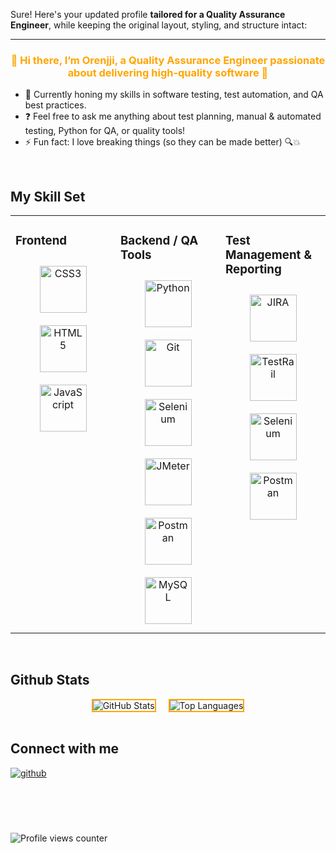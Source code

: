 Sure! Here's your updated profile **tailored for a Quality Assurance Engineer**, while keeping the original layout, styling, and structure intact:

---

### <div align="center" style="color: #FFA500;">👋 Hi there, I’m Orenjji, a Quality Assurance Engineer passionate about delivering high-quality software 🧪</div>

* 🌱 Currently honing my skills in software testing, test automation, and QA best practices.
* ❓ Feel free to ask me anything about test planning, manual & automated testing, Python for QA, or quality tools!
* ⚡ Fun fact: I love breaking things (so they can be made better) 🔍💥

<br/>  

## My Skill Set

<table><tr><td valign="top" width="33%">

### Frontend

<div align="center">  
<a href="https://www.w3schools.com/css/" target="_blank"><img style="margin: 10px" src="https://profilinator.rishav.dev/skills-assets/css3-original-wordmark.svg" alt="CSS3" height="75" /></a>  
<a href="https://en.wikipedia.org/wiki/HTML5" target="_blank"><img style="margin: 10px" src="https://profilinator.rishav.dev/skills-assets/html5-original-wordmark.svg" alt="HTML5" height="75" /></a> 
<a href="https://www.javascript.com/" target="_blank"><img style="margin: 10px" src="https://profilinator.rishav.dev/skills-assets/javascript-original.svg" alt="JavaScript" height="75" /></a>
</div>

</td><td valign="top" width="33%">

### Backend / QA Tools

<div align="center">  
<a href="https://www.python.org/" target="_blank"><img style="margin: 10px" src="https://profilinator.rishav.dev/skills-assets/python-original.svg" alt="Python" height="75" /></a>  
<a href="https://github.com/" target="_blank"><img style="margin: 10px" src="https://profilinator.rishav.dev/skills-assets/git-scm-icon.svg" alt="Git" height="75" /></a>    
<a href="https://www.selenium.dev/" target="_blank"><img style="margin: 10px" src="https://profilinator.rishav.dev/skills-assets/selenium.svg" alt="Selenium" height="75" /></a>  
<a href="https://jmeter.apache.org/" target="_blank"><img style="margin: 10px" src="https://profilinator.rishav.dev/skills-assets/apache_jmeter.svg" alt="JMeter" height="75" /></a>  
<a href="https://www.postman.com/" target="_blank"><img style="margin: 10px" src="https://profilinator.rishav.dev/skills-assets/postman-icon.svg" alt="Postman" height="75" /></a>  
<a href="https://www.mysql.com/" target="_blank"><img style="margin: 10px" src="https://profilinator.rishav.dev/skills-assets/mysql-original-wordmark.svg" alt="MySQL" height="75" /></a>  
</div>

</td><td valign="top" width="33%">

### Test Management & Reporting

<div align="center">  
<a href="https://www.atlassian.com/software/jira" target="_blank"><img style="margin: 10px" src="https://profilinator.rishav.dev/skills-assets/jira.svg" alt="JIRA" height="75" /></a>  
<a href="https://www.testrail.com/" target="_blank"><img style="margin: 10px" src="https://profilinator.rishav.dev/skills-assets/testrail.png" alt="TestRail" height="75" /></a>  
<a href="https://www.selenium.dev/" target="_blank"><img style="margin: 10px" src="https://profilinator.rishav.dev/skills-assets/selenium.svg" alt="Selenium" height="75" /></a>  
<a href="https://www.postman.com/" target="_blank"><img style="margin: 10px" src="https://profilinator.rishav.dev/skills-assets/postman-icon.svg" alt="Postman" height="75" /></a>  
</div>

</td></tr></table>  

<br/>  

## Github Stats

<div align="center" style="display: flex; justify-content: center; gap: 20px;">
  <img src="https://github-readme-stats.vercel.app/api?username=Orenjji&show_icons=true&count_private=true&hide_border=true&bg_color=00000000" alt="GitHub Stats" style="border: 2px solid #FFA500;" />
  <img src="https://github-readme-stats.vercel.app/api/top-langs/?username=Orenjji&hide_border=true&layout=compact&bg_color=00000000" alt="Top Languages" style="border: 2px solid #FFA500;" />
</div>  

<br/> 

## Connect with me

<a href="https://github.com/Orenjji" target="_blank">
<img src="https://img.shields.io/badge/github-%2324292e.svg?&style=for-the-badge&logo=github&logoColor=white" alt="github" style="margin-bottom: 5px;" />
</a>   

<br/> 
<br/> 
<br/>
<br/>
<br/>

![Profile views counter](https://komarev.com/ghpvc/?username=Orenjji&\&style=flat-square) <br/> <br />
